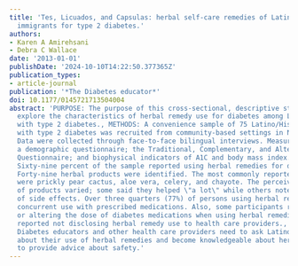 ```yaml
---
title: 'Tes, Licuados, and Capsulas: herbal self-care remedies of Latino/Hispanic
  immigrants for type 2 diabetes.'
authors:
- Karen A Amirehsani
- Debra C Wallace
date: '2013-01-01'
publishDate: '2024-10-10T14:22:50.377365Z'
publication_types:
- article-journal
publication: '*The Diabetes educator*'
doi: 10.1177/0145721713504004
abstract: 'PURPOSE: The purpose of this cross-sectional, descriptive study was to
  explore the characteristics of herbal remedy use for diabetes among Latinos/Hispanics
  with type 2 diabetes., METHODS: A convenience sample of 75 Latino/Hispanic adults
  with type 2 diabetes was recruited from community-based settings in North Carolina.
  Data were collected through face-to-face bilingual interviews. Measures included
  a demographic questionnaire; the Traditional, Complementary, and Alternative Practices
  Questionnaire; and biophysical indicators of A1C and body mass index., RESULTS:
  Sixty-nine percent of the sample reported using herbal remedies for diabetes self-care.
  Forty-nine herbal products were identified. The most commonly reported products
  were prickly pear cactus, aloe vera, celery, and chayote. The perceived effectiveness
  of products varied; some said they helped \"a lot\" while others noted the development
  of side effects. Over three quarters (77%) of persons using herbal remedies reported
  concurrent use with prescribed medications. Also, some participants reported skipping
  or altering the dose of diabetes medications when using herbal remedies. Most (77%)
  reported not disclosing herbal remedy use to health care providers., CONCLUSIONS:
  Diabetes educators and other health care providers need to ask Latino/Hispanic clients
  about their use of herbal remedies and become knowledgeable about herbal products
  to provide advice about safety.'
---
```

